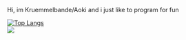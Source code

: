 Hi, im Kruemmelbande/Aoki and i just like to program for fun

[![Top Langs](https://github-readme-stats.vercel.app/api/top-langs/?username=kruemmelbande&theme=radical)](https://github.com/anuraghazra/github-readme-stats)  
![](https://komarev.com/ghpvc/?username=kruemmelbande)
